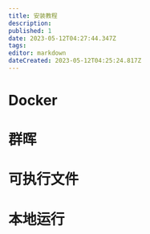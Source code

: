 ```yaml
---
title: 安装教程
description: 
published: 1
date: 2023-05-12T04:27:44.347Z
tags: 
editor: markdown
dateCreated: 2023-05-12T04:25:24.817Z
---
```


# Docker

# 群晖

# 可执行文件

# 本地运行